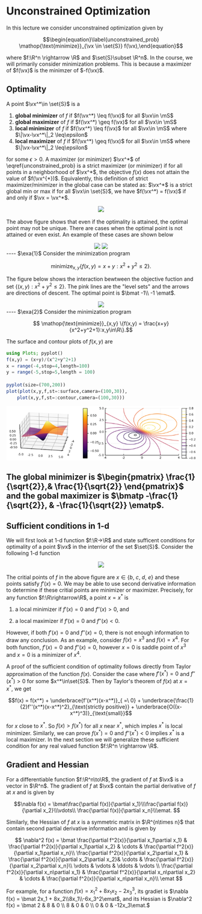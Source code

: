 # **Unconstrained Optimization**

In this lecture we consider unconstrained optimization given by

$$\begin{equation}\label{unconstrained_prob} \mathop{\text{minimize}}_{\vx \in \set{S}} f(\vx),\end{equation}$$

where $f:\R^n \rightarrow \R$ and $\set{S}\subset \R^n$. In the course, we will primarily consider minimization problems. This is because a 
maximizer of $f(\vx)$ is the minimzer of $-f(\vx)$. 

## **Optimality**

A point $\vx^*\in \set{S}$ is a 

1. **global minimizer** of $f$ if $f(\vx^*) \leq f(\vx)$ for all $\vx\in \mS$
2. **global maximizer** of $f$ if $f(\vx^*) \geq f(\vx)$ for all $\vx\in \mS$
3. **local minimizer** of $f$ if $f(\vx^*) \leq f(\vx)$ for all $\vx\in \mS$ where $\|\vx-\vx^*\|_2 \leq\epsilon$ 
4. **local maximizer** of $f$ if $f(\vx^*) \geq f(\vx)$ for all $\vx\in \mS$ where $\|\vx-\vx^*\|_2 \leq\epsilon$ 

for some $\epsilon > 0$.  A maximizer (or minimizer) $\vx^*$ of \eqref{unconstrained_prob} is a strict maximizer (or minimizer) if for all points 
in a neighborhood of $\vx^*$, the objective $f(x)$ does not attain the value of $f(\vx^{*})$. Equivalently, this definition of strict maximizer/minimizer 
in the global case can be stated as: $\vx^*$ is a strict global  min or max if for all $\vx\in \set{S}$, we have  $f(\vx^*) = f(\vx)$ if and only if $\vx = \vx^*$.

<center>
<img src="../img/lec6/unconstrained_opto.png" width = "400">
</center>

The above figure shows that even if the optimality is attained, the optimal point may not be unique. There are cases when the optimal point is not attained or
even exist. An example of these cases are shown below

<center>
    <img src="../img/lec6/oneoverx.png" width = "300">     <img src="../img/lec6/logfunction.png" width = "300">
</center>
----
$\exa{1}$ Consider the minimization program

$$\mathop{\text{minimize}}_{x,y} \{f(x,y) = x + y: x^2 + y^2 \leq 2\}.$$

The figure below shows the interaction bewtween the objective fuction and set $\{(x,y):x^2 + y^2 \leq 2\}$. The pink lines are the "level sets" and the arrows
are directions of descent. The optimal point is $\bmat -1\\ -1 \emat$.

<center>
    <img src="../img/lec6/linear-2d-circleconstrained.png" width = "300">   
</center>
----
$\exa{2}$ Consider the minimization program

$$ \mathop{\text{minimize}}_{x,y} \{f(x,y) = \frac{x+y}{x^2+y^2+1}:x,y\in\R\}.$$

The surface and contour plots of $f(x,y)$ are

````julia
using Plots; pyplot()
f(x,y) = (x+y)/(x^2+y^2+1)
x = range(-4,stop=4,length=100)
y = range(-5,stop=5,length = 100)

pyplot(size=(700,200))
plot(plot(x,y,f,st=:surface,camera=(100,30)),
	plot(x,y,f,st=:contour,camera=(100,30)))
````


![](figures/unconstrained_1_1.png)



The global minimizer is $\begin{pmatrix} \frac{1}{\sqrt{2}},& \frac{1}{\sqrt{2}} \end{pmatrix}$ and the 
gobal maximizer is $\bmatp -\frac{1}{\sqrt{2}}, & -\frac{1}{\sqrt{2}} \ematp$. 
----

## **Sufficient conditions in 1-d**

We will first look at 1-d function $f:\R→\R$ and state sufficent conditions for optimality of a point $\vx$ in the 
interrior of the set $\set{S}$.  Consider the following 1-d function

<center>
	<img src="../img/lec6/stationary-points.png" width = "300">  
</center>

The critial points of $f$ in the above figure are $x \in \{ b ,\ c,\ d,\ e\}$ and these points satisfy $f'(x) =0$. We may be able
to use second derivative information to determine if these critial points are minimizer or maximizer. Precisely, for any function 
$f:\R\rightarrow\R$, a point $x = x^*$ is

1. a local minimizer if $f'(x) = 0$ and $f''(x)>0$, and

2. a local maximizer if $f'(x) = 0$ and $f''(x)<0$.

However, if both $f'(x) = 0$ and $f''(x)=0$, there is not enough information to draw any conclusion. As an example, consider $f(x) = x^3$ and
$f(x) = x^4$. For both function, $f'(x) = 0$ and $f''(x) = 0$, however $x = 0$ is saddle point of $x^3$ and $x = 0$ is a  minimizer of $x^4$.

A proof of the sufficient condition of optimality follows directly from Taylor approximation of the function $f(x)$. Consider the case where 
$f'(x^*) = 0$ and $f''(x^*)>0$ for some $x^*\in\set{S}$. Then by Taylor's theorem of $f(x)$ at $x = x^*$, we get

$$f(x) = f(x^*) + \underbrace{f'(x^*)(x-x^*)}_{ =\ 0} + \underbrace{\frac{1}{2}f''(x^*)(x-x^*)^2}_{\text{strictly positive}} + 
\underbrace{O((x-x^*)^3)}_{\text{small}}$$

for $x$ close to $x^*$. So $f(x) > f(x^*)$ for all $x$ near $x^*$, which imples $x^*$ is local minimizer. Similarly, we can prove $f(x^*)=0$ and
$f''(x^*)<0$ implies $x^*$ is a local maximizer. In the next section we will generalize these sufficient condition for any real valued function 
$f:\R^n \rightarrow \R$.

## **Gradient and Hessian**

For a differentiable function $f:\R^n\to\R$, the gradient of $f$ at $\vx$ is a vector in $\R^n$. The gradient of $f$ at $\vx$ contain the partial 
derivative of $f$ at $x$ and is given by

$$\nabla f(x) = \bmat\frac{\partial f(x)}{\partial x_1}\\\frac{\partial f(x)}{\partial x_2}\\\vdots\\
\frac{\partial f(x)}{\partial x_n}\\\emat.
$$

Similarly, the Hessian of $f$ at $x$ is a symmetric matrix in $\R^{n\times n}$ that contain second partial derivative information and is given by

$$
\nabla^2 f(x) = 
\bmat
\frac{\partial f^2(x)}{\partial x_1\partial x_1} & \frac{\partial f^2(x)}{\partial x_1\partial x_2} & \cdots & 
\frac{\partial f^2(x)}{\partial x_1\partial x_n}\\
 \frac{\partial f^2(x)}{\partial x_2\partial x_1} & 
  \frac{\partial f^2(x)}{\partial x_2\partial x_2}& \cdots &
   \frac{\partial f^2(x)}{\partial x_2\partial x_n}\\
\vdots & \vdots & \ddots & \vdots \\
 \frac{\partial f^2(x)}{\partial x_n\partial x_1} &  
 \frac{\partial f^2(x)}{\partial x_n\partial x_2} & \cdots &  \frac{\partial f^2(x)}{\partial x_n\partial x_n}\\
\emat
$$

For example, for a function $f(x) = x_1^2 + 8x_1x_2  - 2x_3^3$, its gradiet is $\nabla f(x) = \bmat 2x_1 + 8x_2\\8x_1\\-6x_3^2\emat$,
and its Hessian is $\nabla^2 f(x) = \bmat 2 & 8 & 0 \\ 8 & 0 & 0 \\ 0 & 0 & -12x_3\emat.$


